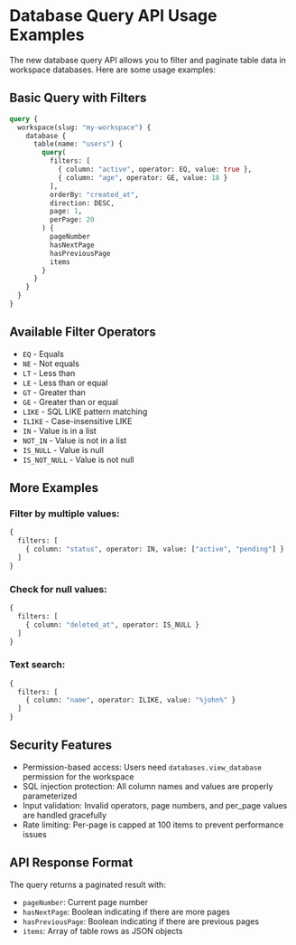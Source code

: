 # Database Query API Usage Examples

The new database query API allows you to filter and paginate table data in workspace databases. Here are some usage examples:

## Basic Query with Filters

```graphql
query {
  workspace(slug: "my-workspace") {
    database {
      table(name: "users") {
        query(
          filters: [
            { column: "active", operator: EQ, value: true },
            { column: "age", operator: GE, value: 18 }
          ],
          orderBy: "created_at",
          direction: DESC,
          page: 1,
          perPage: 20
        ) {
          pageNumber
          hasNextPage
          hasPreviousPage
          items
        }
      }
    }
  }
}
```

## Available Filter Operators

- `EQ` - Equals
- `NE` - Not equals  
- `LT` - Less than
- `LE` - Less than or equal
- `GT` - Greater than
- `GE` - Greater than or equal
- `LIKE` - SQL LIKE pattern matching
- `ILIKE` - Case-insensitive LIKE
- `IN` - Value is in a list
- `NOT_IN` - Value is not in a list
- `IS_NULL` - Value is null
- `IS_NOT_NULL` - Value is not null

## More Examples

### Filter by multiple values:
```graphql
{
  filters: [
    { column: "status", operator: IN, value: ["active", "pending"] }
  ]
}
```

### Check for null values:
```graphql
{
  filters: [
    { column: "deleted_at", operator: IS_NULL }
  ]
}
```

### Text search:
```graphql
{
  filters: [
    { column: "name", operator: ILIKE, value: "%john%" }
  ]
}
```

## Security Features

- Permission-based access: Users need `databases.view_database` permission for the workspace
- SQL injection protection: All column names and values are properly parameterized
- Input validation: Invalid operators, page numbers, and per_page values are handled gracefully
- Rate limiting: Per-page is capped at 100 items to prevent performance issues

## API Response Format

The query returns a paginated result with:
- `pageNumber`: Current page number
- `hasNextPage`: Boolean indicating if there are more pages
- `hasPreviousPage`: Boolean indicating if there are previous pages  
- `items`: Array of table rows as JSON objects